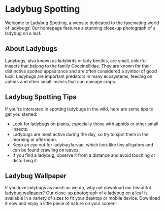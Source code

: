 <!--font:Poppins-->

# Ladybug Spotting

Welcome to Ladybug Spotting, a website dedicated to the fascinating world of ladybugs! Our homepage features a stunning close-up photograph of a ladybug on a leaf. 

## About Ladybugs
Ladybugs, also known as ladybirds or lady beetles, are small, colorful insects that belong to the family Coccinellidae. They are known for their distinctive spotted appearance and are often considered a symbol of good luck. Ladybugs are important predators in many ecosystems, feeding on aphids and other small insects that can damage crops.

## Ladybug Spotting Tips
If you're interested in spotting ladybugs in the wild, here are some tips to get you started:

- Look for ladybugs on plants, especially those with aphids or other small insects.
- Ladybugs are most active during the day, so try to spot them in the morning or afternoon.
- Keep an eye out for ladybug larvae, which look like tiny alligators and can be found crawling on leaves.
- If you find a ladybug, observe it from a distance and avoid touching or disturbing it.

## Ladybug Wallpaper
If you love ladybugs as much as we do, why not download our beautiful ladybug wallpaper? Our close-up photograph of a ladybug on a leaf is available in a variety of sizes to fit your desktop or mobile device. Download it now and enjoy a little piece of nature on your screen!

<!--

Write me markdown content of website with wallpaper:

"A close-up of a ladybug on a leaf"

The header of the page should not be copy of the text but rather a real content of the website which is using this wallpaper.


---


# Ladybug Spotting

Welcome to Ladybug Spotting, a website dedicated to the fascinating world of ladybugs! Our homepage features a stunning close-up photograph of a ladybug on a leaf. 

## About Ladybugs
Ladybugs, also known as ladybirds or lady beetles, are small, colorful insects that belong to the family Coccinellidae. They are known for their distinctive spotted appearance and are often considered a symbol of good luck. Ladybugs are important predators in many ecosystems, feeding on aphids and other small insects that can damage crops.

## Ladybug Spotting Tips
If you're interested in spotting ladybugs in the wild, here are some tips to get you started:

- Look for ladybugs on plants, especially those with aphids or other small insects.
- Ladybugs are most active during the day, so try to spot them in the morning or afternoon.
- Keep an eye out for ladybug larvae, which look like tiny alligators and can be found crawling on leaves.
- If you find a ladybug, observe it from a distance and avoid touching or disturbing it.

## Ladybug Wallpaper
If you love ladybugs as much as we do, why not download our beautiful ladybug wallpaper? Our close-up photograph of a ladybug on a leaf is available in a variety of sizes to fit your desktop or mobile device. Download it now and enjoy a little piece of nature on your screen!


---


Write me a Google font which is best fitting for the website.

Pick from the list:
- Playfair Display
- Raleway
- Futura
- Montserrat
- Dancing Script
- Great Vibes
- Barlow Condensed
- Exo 2
- Lato
- Open Sans
- Roboto
- Alegreya
- Inter
- Poppins
- Lobster
- IBM Plex Sans
- Orbitron


Write just the font name nothing else.


---


Poppins

-->

